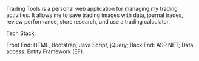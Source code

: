 Trading Tools is a personal web application for managing my trading activities. It allows me to save trading images with data, journal trades, review performance, store research, and use a trading calculator.

Tech Stack:

Front End: HTML, Bootstrap, Java Script, jQuery;
Back End: ASP.NET;
Data access: Entity Framework (EF).
